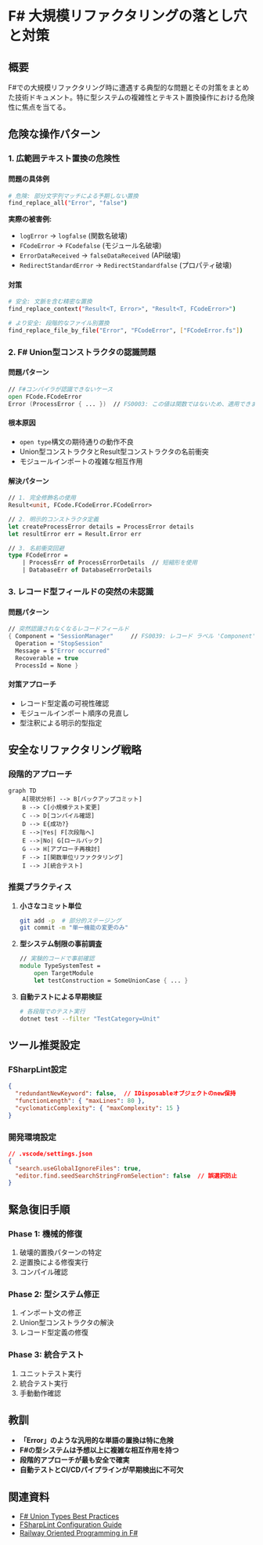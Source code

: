 # F# 大規模リファクタリングの落とし穴と対策

## 概要

F#での大規模リファクタリング時に遭遇する典型的な問題とその対策をまとめた技術ドキュメント。特に型システムの複雑性とテキスト置換操作における危険性に焦点を当てる。

## 危険な操作パターン

### 1. 広範囲テキスト置換の危険性

#### 問題の具体例
```bash
# 危険: 部分文字列マッチによる予期しない置換
find_replace_all("Error", "false")
```

**実際の被害例:**
- `logError` → `logfalse` (関数名破壊)
- `FCodeError` → `FCodefalse` (モジュール名破壊)
- `ErrorDataReceived` → `falseDataReceived` (API破壊)
- `RedirectStandardError` → `RedirectStandardfalse` (プロパティ破壊)

#### 対策
```bash
# 安全: 文脈を含む精密な置換
find_replace_context("Result<T, Error>", "Result<T, FCodeError>")

# より安全: 段階的なファイル別置換
find_replace_file_by_file("Error", "FCodeError", ["FCodeError.fs"])
```

### 2. F# Union型コンストラクタの認識問題

#### 問題パターン
```fsharp
// F#コンパイラが認識できないケース
open FCode.FCodeError
Error (ProcessError { ... })  // FS0003: この値は関数ではないため、適用できません
```

#### 根本原因
- `open type`構文の期待通りの動作不良
- Union型コンストラクタとResult型コンストラクタの名前衝突
- モジュールインポートの複雑な相互作用

#### 解決パターン
```fsharp
// 1. 完全修飾名の使用
Result<unit, FCode.FCodeError.FCodeError>

// 2. 明示的コンストラクタ定義
let createProcessError details = ProcessError details
let resultError err = Result.Error err

// 3. 名前衝突回避
type FCodeError =
    | ProcessErr of ProcessErrorDetails  // 短縮形を使用
    | DatabaseErr of DatabaseErrorDetails
```

### 3. レコード型フィールドの突然の未認識

#### 問題パターン
```fsharp
// 突然認識されなくなるレコードフィールド
{ Component = "SessionManager"     // FS0039: レコード ラベル 'Component' が定義されていません
  Operation = "StopSession"
  Message = $"Error occurred"
  Recoverable = true
  ProcessId = None }
```

#### 対策アプローチ
- レコード型定義の可視性確認
- モジュールインポート順序の見直し
- 型注釈による明示的型指定

## 安全なリファクタリング戦略

### 段階的アプローチ

```mermaid
graph TD
    A[現状分析] --> B[バックアップコミット]
    B --> C[小規模テスト変更]
    C --> D[コンパイル確認]
    D --> E{成功?}
    E -->|Yes| F[次段階へ]
    E -->|No| G[ロールバック]
    G --> H[アプローチ再検討]
    F --> I[関数単位リファクタリング]
    I --> J[統合テスト]
```

### 推奨プラクティス

1. **小さなコミット単位**
   ```bash
   git add -p  # 部分的ステージング
   git commit -m "単一機能の変更のみ"
   ```

2. **型システム制限の事前調査**
   ```fsharp
   // 実験的コードで事前確認
   module TypeSystemTest =
       open TargetModule
       let testConstruction = SomeUnionCase { ... }
   ```

3. **自動テストによる早期検証**
   ```bash
   # 各段階でのテスト実行
   dotnet test --filter "TestCategory=Unit"
   ```

## ツール推奨設定

### FSharpLint設定
```json
{
  "redundantNewKeyword": false,  // IDisposableオブジェクトのnew保持
  "functionLength": { "maxLines": 80 },
  "cyclomaticComplexity": { "maxComplexity": 15 }
}
```

### 開発環境設定
```json
// .vscode/settings.json
{
  "search.useGlobalIgnoreFiles": true,
  "editor.find.seedSearchStringFromSelection": false  // 誤選択防止
}
```

## 緊急復旧手順

### Phase 1: 機械的修復
1. 破壊的置換パターンの特定
2. 逆置換による修復実行
3. コンパイル確認

### Phase 2: 型システム修正
1. インポート文の修正
2. Union型コンストラクタの解決
3. レコード型定義の修復

### Phase 3: 統合テスト
1. ユニットテスト実行
2. 統合テスト実行
3. 手動動作確認

## 教訓

- **「Error」のような汎用的な単語の置換は特に危険**
- **F#の型システムは予想以上に複雑な相互作用を持つ**
- **段階的アプローチが最も安全で確実**
- **自動テストとCI/CDパイプラインが早期検出に不可欠**

## 関連資料

- [F# Union Types Best Practices](https://docs.microsoft.com/en-us/dotnet/fsharp/language-reference/discriminated-unions)
- [FSharpLint Configuration Guide](https://fsprojects.github.io/FSharpLint/)
- [Railway Oriented Programming in F#](https://fsharpforfunandprofit.com/rop/)